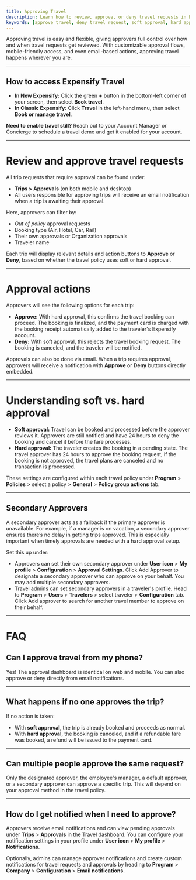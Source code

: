 ```yaml
---
title: Approving Travel
description: Learn how to review, approve, or deny travel requests in Expensify Travel and configure approval workflows to fit your organization.
keywords: [approve travel, deny travel request, soft approval, hard approval, travel policy approval, manager approval, designated approver, secondary approver, travel workflows]
---
```


Approving travel is easy and flexible, giving approvers full control over how and when travel requests get reviewed. With customizable approval flows, mobile-friendly access, and even email-based actions, approving travel happens wherever you are.

---

## How to access Expensify Travel

- **In New Expensify:** Click the green **+** button in the bottom-left corner of your screen, then select **Book travel**.
- **In Classic Expensify:** Click **Travel** in the left-hand menu, then select **Book or manage travel**.

**Need to enable travel still?** Reach out to your Account Manager or Concierge to schedule a travel demo and get it enabled for your account.

---

# Review and approve travel requests

All trip requests that require approval can be found under:

- **Trips > Approvals** (on both mobile and desktop)
- All users responsible for approving trips will receive an email notification when a trip is awaiting their approval.

Here, approvers can filter by:
- _Out of policy_ approval requests
- Booking type (Air, Hotel, Car, Rail)
- Their own approvals or Organization approvals
- Traveler name

Each trip will display relevant details and action buttons to **Approve** or **Deny**, based on whether the travel policy uses soft or hard approval.

---

# Approval actions

Approvers will see the following options for each trip:

- **Approve:** With hard approval, this confirms the travel booking can proceed. The booking is finalized, and the payment card is charged with the booking receipt automatically added to the traveler's Expensify account. 
- **Deny:** With soft approval, this rejects the travel booking request. The booking is canceled, and the traveler will be notified. 

Approvals can also be done via email. When a trip requires approval, approvers will receive a notification with **Approve** or **Deny** buttons directly embedded.

---

# Understanding soft vs. hard approval

- **Soft approval:** Travel can be booked and processed before the approver reviews it. Approvers are still notified and have 24 hours to deny the booking and cancel it before the fare processes. 
- **Hard approval:** The traveler creates the booking in a pending state. The travel approver has 24 hours to approve the booking request, if the booking is not approved, the travel plans are canceled and no transaction is processed.

These settings are configured within each travel policy under **Program** > **Policies** > select a policy > **General** > **Policy group actions** tab.

---

## Secondary Approvers

A secondary approver acts as a fallback if the primary approver is unavailable. For example, if a manager is on vacation, a secondary approver ensures there’s no delay in getting trips approved. This is especially important when timely approvals are needed with a hard approval setup.

Set this up under:

- Approvers can set their own secondary approver under **User icon** > **My profile** > **Configuration** > **Approval Settings**. Click Add Approver to designate a secondary approver who can approve on your behalf. You may add multiple secondary approvers.
- Travel admins can set secondary approvers in a traveler's profile. Head to **Program** > **Users** > **Travelers** > select traveler > **Configuration** tab. Click Add approver to search for another travel member to approve on their behalf. 

---

# FAQ

## Can I approve travel from my phone?

Yes! The approval dashboard is identical on web and mobile. You can also approve or deny directly from email notifications.

---

## What happens if no one approves the trip?

If no action is taken:
- With **soft approval**, the trip is already booked and proceeds as normal.
- With **hard approval**, the booking is canceled, and if a refundable fare was booked, a refund will be issued to the payment card.

---

## Can multiple people approve the same request?

Only the designated approver, the employee's manager, a default approver, or a secondary approver can approve a specific trip. This will depend on your approval method in the travel policy.

---

## How do I get notified when I need to approve?

Approvers receive email notifications and can view pending approvals under **Trips** > **Approvals** in the Travel dashboard. You can configure your notification settings in your profile under **User icon** > **My profile** > **Notifications**. 

Optionally, admins can manage approver notifications and create custom notifications for travel requests and approvals by heading to **Program** > **Company** > **Configuration** > **Email notifications**. 
